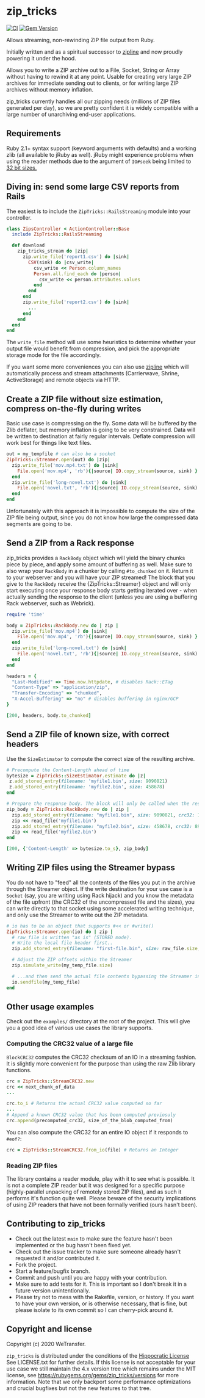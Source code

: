 # zip_tricks

[![CI](https://github.com/WeTransfer/zip_tricks/actions/workflows/ci.yml/badge.svg)](https://github.com/WeTransfer/zip_tricks/actions/workflows/ci.yml)
[![Gem Version](https://badge.fury.io/rb/zip_tricks.svg)](https://badge.fury.io/rb/zip_tricks)

Allows streaming, non-rewinding ZIP file output from Ruby.

Initially written and as a spiritual successor to [zipline](https://github.com/fringd/zipline)
and now proudly powering it under the hood.

Allows you to write a ZIP archive out to a File, Socket, String or Array without having to rewind it at any
point. Usable for creating very large ZIP archives for immediate sending out to clients, or for writing
large ZIP archives without memory inflation.

zip_tricks currently handles all our zipping needs (millions of ZIP files generated per day), so we are
pretty confident it is widely compatible with a large number of unarchiving end-user applications.

## Requirements

Ruby 2.1+ syntax support (keyword arguments with defaults) and a working zlib (all available to jRuby as well).
jRuby might experience problems when using the reader methods due to the argument of `IO#seek` being limited
to [32 bit sizes.](https://github.com/jruby/jruby/issues/3817)


## Diving in: send some large CSV reports from Rails

The easiest is to include the `ZipTricks::RailsStreaming` module into your
controller.

```ruby
class ZipsController < ActionController::Base
  include ZipTricks::RailsStreaming

  def download
    zip_tricks_stream do |zip|
      zip.write_file('report1.csv') do |sink|
        CSV(sink) do |csv_write|
          csv_write << Person.column_names
          Person.all.find_each do |person|
            csv_write << person.attributes.values
          end
        end
      end
      zip.write_file('report2.csv') do |sink|
        ...
      end
    end
  end
end
```

The `write_file` method will use some heuristics to determine whether your output file would benefit
from compression, and pick the appropriate storage mode for the file accordingly.

If you want some more conveniences you can also use [zipline](https://github.com/fringd/zipline) which
will automatically process and stream attachments (Carrierwave, Shrine, ActiveStorage) and remote objects
via HTTP.

## Create a ZIP file without size estimation, compress on-the-fly during writes

Basic use case is compressing on the fly. Some data will be buffered by the Zlib deflater, but
memory inflation is going to be very constrained. Data will be written to destination at fairly regular
intervals. Deflate compression will work best for things like text files.

```ruby
out = my_tempfile # can also be a socket
ZipTricks::Streamer.open(out) do |zip|
  zip.write_file('mov.mp4.txt') do |sink|
    File.open('mov.mp4', 'rb'){|source| IO.copy_stream(source, sink) }
  end
  zip.write_file('long-novel.txt') do |sink|
    File.open('novel.txt', 'rb'){|source| IO.copy_stream(source, sink) }
  end
end
```
Unfortunately with this approach it is impossible to compute the size of the ZIP file being output,
since you do not know how large the compressed data segments are going to be.

## Send a ZIP from a Rack response

zip_tricks provides a `RackBody` object which will yield the binary chunks piece
by piece, and apply some amount of buffering as well. Make sure to also wrap your `RackBody` in a chunker
by calling `#to_chunked` on it. Return it to your webserver and you will have your ZIP streamed!
The block that you give to the `RackBody` receive the {ZipTricks::Streamer} object and will only
start executing once your response body starts getting iterated over - when actually sending
the response to the client (unless you are using a buffering Rack webserver, such as Webrick).

```ruby
require 'time'

body = ZipTricks::RackBody.new do | zip |
  zip.write_file('mov.mp4') do |sink|
    File.open('mov.mp4', 'rb'){|source| IO.copy_stream(source, sink) }
  end
  zip.write_file('long-novel.txt') do |sink|
    File.open('novel.txt', 'rb'){|source| IO.copy_stream(source, sink) }
  end
end

headers = {
  "Last-Modified" => Time.now.httpdate, # disables Rack::ETag
  "Content-Type" => "application/zip",
  "Transfer-Encoding" => "chunked",
  "X-Accel-Buffering" => "no" # disables buffering in nginx/GCP
}

[200, headers, body.to_chunked]
```

## Send a ZIP file of known size, with correct headers

Use the `SizeEstimator` to compute the correct size of the resulting archive.

```ruby
# Precompute the Content-Length ahead of time
bytesize = ZipTricks::SizeEstimator.estimate do |z|
 z.add_stored_entry(filename: 'myfile1.bin', size: 9090821)
 z.add_stored_entry(filename: 'myfile2.bin', size: 458678)
end

# Prepare the response body. The block will only be called when the response starts to be written.
zip_body = ZipTricks::RackBody.new do | zip |
  zip.add_stored_entry(filename: "myfile1.bin", size: 9090821, crc32: 12485)
  zip << read_file('myfile1.bin')
  zip.add_stored_entry(filename: "myfile2.bin", size: 458678, crc32: 89568)
  zip << read_file('myfile2.bin')
end

[200, {'Content-Length' => bytesize.to_s}, zip_body]
```

## Writing ZIP files using the Streamer bypass

You do not have to "feed" all the contents of the files you put in the archive through the Streamer object.
If the write destination for your use case is a `Socket` (say, you are writing using Rack hijack) and you know
the metadata of the file upfront (the CRC32 of the uncompressed file and the sizes), you can write directly
to that socket using some accelerated writing technique, and only use the Streamer to write out the ZIP metadata.

```ruby
# io has to be an object that supports #<< or #write()
ZipTricks::Streamer.open(io) do | zip |
  # raw_file is written "as is" (STORED mode).
  # Write the local file header first..
  zip.add_stored_entry(filename: "first-file.bin", size: raw_file.size, crc32: raw_file_crc32)

  # Adjust the ZIP offsets within the Streamer
  zip.simulate_write(my_temp_file.size)

  # ...and then send the actual file contents bypassing the Streamer interface
  io.sendfile(my_temp_file)
end
```

## Other usage examples

Check out the `examples/` directory at the root of the project. This will give you a good idea
of various use cases the library supports.

### Computing the CRC32 value of a large file

`BlockCRC32` computes the CRC32 checksum of an IO in a streaming fashion.
It is slightly more convenient for the purpose than using the raw Zlib library functions.

```ruby
crc = ZipTricks::StreamCRC32.new
crc << next_chunk_of_data
...

crc.to_i # Returns the actual CRC32 value computed so far
...
# Append a known CRC32 value that has been computed previosuly
crc.append(precomputed_crc32, size_of_the_blob_computed_from)
```

You can also compute the CRC32 for an entire IO object if it responds to `#eof?`:

```ruby
crc = ZipTricks::StreamCRC32.from_io(file) # Returns an Integer
```

### Reading ZIP files

The library contains a reader module, play with it to see what is possible. It is not a complete ZIP reader
but it was designed for a specific purpose (highly-parallel unpacking of remotely stored ZIP files), and
as such it performs it's function quite well. Please beware of the security implications of using ZIP readers
that have not been formally verified (ours hasn't been).

## Contributing to zip_tricks

* Check out the latest `main` to make sure the feature hasn't been implemented or the bug hasn't been fixed yet.
* Check out the issue tracker to make sure someone already hasn't requested it and/or contributed it.
* Fork the project.
* Start a feature/bugfix branch.
* Commit and push until you are happy with your contribution.
* Make sure to add tests for it. This is important so I don't break it in a future version unintentionally.
* Please try not to mess with the Rakefile, version, or history. If you want to have your own version, or is otherwise necessary, that is fine, but please isolate to its own commit so I can cherry-pick around it.

## Copyright and license

Copyright (c) 2020 WeTransfer.

`zip_tricks` is distributed under the conditions of the [Hippocratic License](https://firstdonoharm.dev/version/1/2/license.html)
See LICENSE.txt for further details. If this license is not acceptable for your use case we still maintain the 4.x version tree
which remains under the MIT license, see https://rubygems.org/gems/zip_tricks/versions for more information.
Note that we only backport some performance optimizations and crucial bugfixes but not the new features to that tree.
